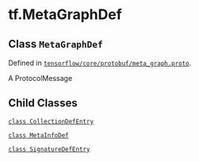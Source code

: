 <div itemscope itemtype="http://developers.google.com/ReferenceObject">
<meta itemprop="name" content="tf.MetaGraphDef" />
<meta itemprop="path" content="Stable" />
<meta itemprop="property" content="CollectionDefEntry"/>
<meta itemprop="property" content="MetaInfoDef"/>
<meta itemprop="property" content="SignatureDefEntry"/>
</div>

# tf.MetaGraphDef

## Class `MetaGraphDef`





Defined in [`tensorflow/core/protobuf/meta_graph.proto`](/code/stable/tensorflow/core/protobuf/meta_graph.proto).

A ProtocolMessage

## Child Classes
[`class CollectionDefEntry`](../tf/MetaGraphDef/CollectionDefEntry.md)

[`class MetaInfoDef`](../tf/MetaGraphDef/MetaInfoDef.md)

[`class SignatureDefEntry`](../tf/MetaGraphDef/SignatureDefEntry.md)

